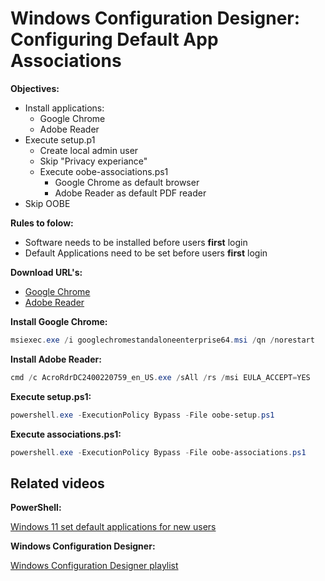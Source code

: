 # Windows Configuration Designer: Configuring Default App Associations

<b>Objectives:</b>

* Install applications:
    * Google Chrome
    * Adobe Reader
* Execute setup.p1
    * Create local admin user
    * Skip "Privacy experiance"
    * Execute oobe-associations.ps1
        * Google Chrome as default browser
        * Adobe Reader as default PDF reader
* Skip OOBE

<b>Rules to folow:</b>

* Software needs to be installed before users <b>first</b> login
* Default Applications need to be set before users <b>first</b> login

<b>Download URL's:</b>

* [Google Chrome](https://chromeenterprise.google/browser/download/#windows-tab)
* [Adobe Reader](https://get.adobe.com/reader/enterprise/)

<b>Install Google Chrome:</b>

```powershell
msiexec.exe /i googlechromestandaloneenterprise64.msi /qn /norestart
```

<b>Install Adobe Reader:</b>

```powershell
cmd /c AcroRdrDC2400220759_en_US.exe /sAll /rs /msi EULA_ACCEPT=YES
```

<b>Execute setup.ps1:</b>

```powershell
powershell.exe -ExecutionPolicy Bypass -File oobe-setup.ps1
```

<b>Execute associations.ps1:</b>

```powershell
powershell.exe -ExecutionPolicy Bypass -File oobe-associations.ps1
```

## Related videos

<b>PowerShell:</b>

[Windows 11 set default applications for new users]()

<b>Windows Configuration Designer:</b>

[Windows Configuration Designer playlist](https://www.youtube.com/playlist?list=PLVncjTDMNQ4SAh9zjdreUBYSzSf7L5IX2)
